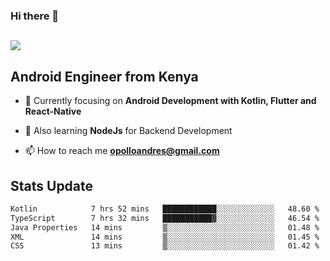 ### Hi there 👋
<h2 align="left"><img src="https://readme-typing-svg.herokuapp.com?color='blue'&lines=I'm+Andrew+Opollo😊;Welcome+to+my+Github😜"> </h2>

## Android Engineer from Kenya


- 🌱 Currently focusing on **Android Development with Kotlin, Flutter and React-Native**

- 🔭 Also learning **NodeJs** for Backend Development

- 📫 How to reach me **opolloandres@gmail.com**


## Stats Update
<!--START_SECTION:waka-->

```txt
Kotlin            7 hrs 52 mins   ████████████░░░░░░░░░░░░░   48.60 %
TypeScript        7 hrs 32 mins   ███████████▓░░░░░░░░░░░░░   46.54 %
Java Properties   14 mins         ▒░░░░░░░░░░░░░░░░░░░░░░░░   01.48 %
XML               14 mins         ▒░░░░░░░░░░░░░░░░░░░░░░░░   01.45 %
CSS               13 mins         ▒░░░░░░░░░░░░░░░░░░░░░░░░   01.42 %
```

<!--END_SECTION:waka-->


